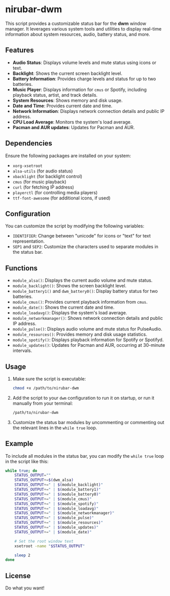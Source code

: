 # nirubar-dwm

This script provides a customizable status bar for the **dwm** window manager. It leverages various system tools and utilities to display real-time information about system resources, audio, battery status, and more. 

## Features

- **Audio Status**: Displays volume levels and mute status using icons or text.
- **Backlight**: Shows the current screen backlight level.
- **Battery Information**: Provides charge levels and status for up to two batteries.
- **Music Player**: Displays information for `cmus` or Spotify, including playback status, artist, and track details.
- **System Resources**: Shows memory and disk usage.
- **Date and Time**: Provides current date and time.
- **Network Information**: Displays network connection details and public IP address.
- **CPU Load Average**: Monitors the system's load average.
- **Pacman and AUR updates**: Updates for Pacman and AUR.

## Dependencies

Ensure the following packages are installed on your system:
- `xorg-xsetroot`
- `alsa-utils` (for audio status)
- `xbacklight` (for backlight control)
- `cmus` (for music playback)
- `curl` (for fetching IP address)
- `playerctl` (for controlling media players)
- `ttf-font-awesome` (for additional icons, if used)

## Configuration

You can customize the script by modifying the following variables:

- `IDENTIFIER`: Change between "unicode" for icons or "text" for text representation.
- `SEP1` and `SEP2`: Customize the characters used to separate modules in the status bar.

## Functions

- `module_alsa()`: Displays the current audio volume and mute status.
- `module_backlight()`: Shows the screen backlight level.
- `module_battery1()` and `dwm_battery0()`: Display battery status for two batteries.
- `module_cmus()`: Provides current playback information from `cmus`.
- `module_date()`: Shows the current date and time.
- `module_loadavg()`: Displays the system's load average.
- `module_networkmanager()`: Shows network connection details and public IP address.
- `module_pulse()`: Displays audio volume and mute status for PulseAudio.
- `module_resources()`: Provides memory and disk usage statistics.
- `module_spotify()`: Displays playback information for Spotify or Spotifyd.
- `module_updates()`: Updates for Pacman and AUR, occurring at 30-minute intervals.

## Usage

1. Make sure the script is executable:
    ```bash
    chmod +x /path/to/nirubar-dwm
    ```

2. Add the script to your `dwm` configuration to run it on startup, or run it manually from your terminal:
    ```bash
    /path/to/nirubar-dwm
    ```

3. Customize the status bar modules by uncommenting or commenting out the relevant lines in the `while true` loop.

## Example

To include all modules in the status bar, you can modify the `while true` loop in the script like this:

```bash
while true; do
    STATUS_OUTPUT=""
    STATUS_OUTPUT+=$(dwm_alsa)
    STATUS_OUTPUT+=" | $(module_backlight)"
    STATUS_OUTPUT+=" | $(module_battery1)"
    STATUS_OUTPUT+=" | $(module_battery0)"
    STATUS_OUTPUT+=" | $(module_cmus)"
    STATUS_OUTPUT+=" | $(module_spotify)"
    STATUS_OUTPUT+=" | $(module_loadavg)"
    STATUS_OUTPUT+=" | $(module_networkmanager)"
    STATUS_OUTPUT+=" | $(module_pulse)"
    STATUS_OUTPUT+=" | $(module_resources)"
    STATUS_OUTPUT+=" | $(module_updates)"
    STATUS_OUTPUT+=" | $(module_date)"

    # Set the root window text
    xsetroot -name "$STATUS_OUTPUT"

    sleep 2
done
```

## License

Do what you want!
